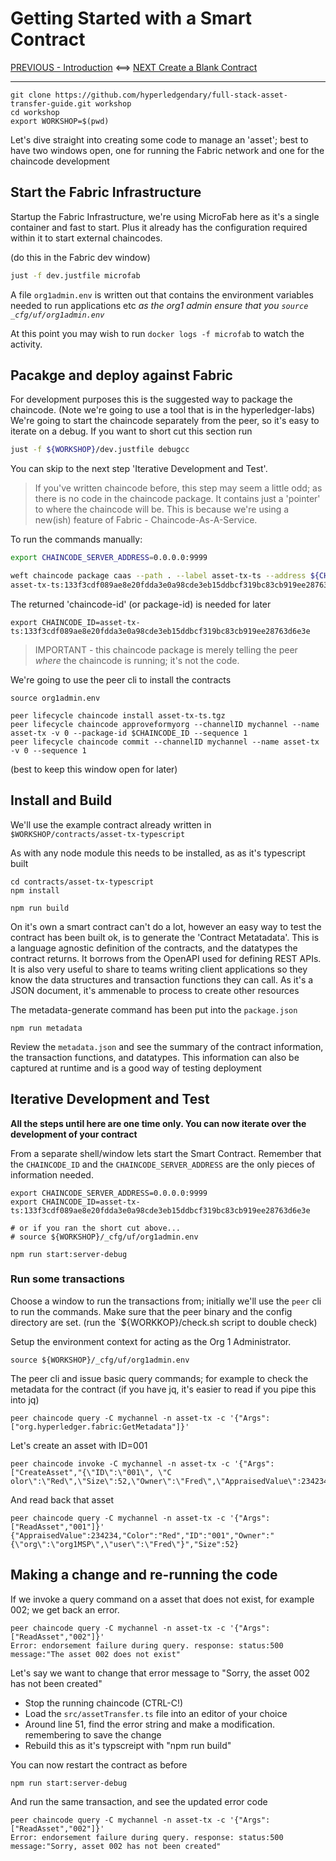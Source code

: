 # Getting Started with a Smart Contract

[PREVIOUS - Introduction](./00-Introduction.md) <==>  [NEXT Create a Blank Contract](./02-Creating-Blank-Contract.md)

---

```
git clone https://github.com/hyperledgendary/full-stack-asset-transfer-guide.git workshop
cd workshop
export WORKSHOP=$(pwd)
```

Let's dive straight into creating some code to manage an 'asset'; best to have two windows open, one for running the Fabric network and one for the chaincode development

## Start the Fabric Infrastructure

Startup the Fabric Infrastructure, we're using MicroFab here as it's a single container and fast to start. Plus it already has the configuration required within it to start external chaincodes.

(do this in the Fabric dev window)

```bash
just -f dev.justfile microfab
```

A file  `org1admin.env` is written out that contains the environment variables needed to run applications etc _as the org1 admin_
*ensure that you `source _cfg/uf/org1admin.env`*

At this point you may wish to run `docker logs -f microfab` to watch the activity.

## Pacakge and deploy against Fabric

For development purposes this is the suggested way to package the chaincode. (Note we're going to use a tool that is in the hyperledger-labs)
We're going to start the chaincode separately from the peer, so it's easy to iterate on a debug.  If you want to short cut this section run

```bash
just -f ${WORKSHOP}/dev.justfile debugcc
```
You can skip to the next step 'Iterative Development and Test'.

> If you've written chaincode before, this step may seem a little odd; as there is no code in the chaincode package. It contains just a 'pointer' to where the chaincode will be. This is because we're using a new(ish) feature of Fabric - Chaincode-As-A-Service. 


To run the commands manually:

```bash
export CHAINCODE_SERVER_ADDRESS=0.0.0.0:9999

weft chaincode package caas --path . --label asset-tx-ts --address ${CHAINCODE_SERVER_ADDRESS} --archive asset-tx-ts.tgz --quiet
asset-tx-ts:133f3cdf089ae8e20fdda3e0a98cde3eb15ddbcf319bc83cb919ee28763d6e3e
```

The returned 'chaincode-id' (or package-id) is needed for later
```
export CHAINCODE_ID=asset-tx-ts:133f3cdf089ae8e20fdda3e0a98cde3eb15ddbcf319bc83cb919ee28763d6e3e
```

> IMPORTANT - this chaincode package is merely telling the peer _where_ the chaincode is running; it's not the code. 


We're going to use the peer cli to install the contracts

```
source org1admin.env

peer lifecycle chaincode install asset-tx-ts.tgz
peer lifecycle chaincode approveformyorg --channelID mychannel --name asset-tx -v 0 --package-id $CHAINCODE_ID --sequence 1
peer lifecycle chaincode commit --channelID mychannel --name asset-tx -v 0 --sequence 1

```

(best to keep this window open for later)



## Install and Build

We'll use the example contract already written in `$WORKSHOP/contracts/asset-tx-typescript`

As with any node module this needs to be installed, as as it's typescript built

```
cd contracts/asset-tx-typescript
npm install

npm run build
```

On it's own a smart contract can't do a lot, however an easy way to test the contract has been built ok, is to generate the 'Contract Metatadata'. This is a language agnostic definition of the contracts, and the datatypes the contract returns. It borrows from the OpenAPI used for defining REST APIs.  It is also very useful to share to teams writing client applications so they know the data structures and transaction functions they can call. 
As it's a JSON document, it's ammenable to process to create other resources

The metadata-generate command has been put into the `package.json`
```
npm run metadata
```

Review the `metadata.json` and see the summary of the contract information, the transaction functions, and datatypes. This information can also be captured at runtime and is a good way of testing deployment


## Iterative Development and Test

**All the steps until here are one time only. You can now iterate over the development of your contract**

From a separate shell/window lets start the Smart Contract. Remember that the `CHAINCODE_ID` and the `CHAINCODE_SERVER_ADDRESS` are the only pieces of information needed.

```
export CHAINCODE_SERVER_ADDRESS=0.0.0.0:9999
export CHAINCODE_ID=asset-tx-ts:133f3cdf089ae8e20fdda3e0a98cde3eb15ddbcf319bc83cb919ee28763d6e3e

# or if you ran the short cut above...
# source ${WORKSHOP}/_cfg/uf/org1admin.env

npm run start:server-debug
```

### Run some transactions
Choose a window to run the transactions from; initially we'll use the `peer` cli to run the commands.
Make sure that the peer binary and the config directory are set.  (run the `${WORKKOP}/check.sh script to double check)

Setup the environment context for acting as the Org 1 Administrator.

```
source ${WORKSHOP}/_cfg/uf/org1admin.env
```

The peer cli and issue basic query commands; for example to check the metadata for the contract (if you have jq, it's easier to read if you pipe this into jq)
```
peer chaincode query -C mychannel -n asset-tx -c '{"Args":["org.hyperledger.fabric:GetMetadata"]}'
```

Let's create an asset with ID=001

```
peer chaincode invoke -C mychannel -n asset-tx -c '{"Args":["CreateAsset","{\"ID\":\"001\", \"C
olor\":\"Red\",\"Size\":52,\"Owner\":\"Fred\",\"AppraisedValue\":234234}"]}'
```

And read back that asset

```
peer chaincode query -C mychannel -n asset-tx -c '{"Args":["ReadAsset","001"]}'
{"AppraisedValue":234234,"Color":"Red","ID":"001","Owner":"{\"org\":\"org1MSP\",\"user\":\"Fred\"}","Size":52}
```

## Making a change and re-running the code

If we invoke a query command on a asset that does not exist, for example 002; we get back an error.

```
peer chaincode query -C mychannel -n asset-tx -c '{"Args":["ReadAsset","002"]}'
Error: endorsement failure during query. response: status:500 message:"The asset 002 does not exist"
```

Let's say we want to change that error message to "Sorry, the asset 002 has not been created"

- Stop the running chaincode (CTRL-C!)
- Load the `src/assetTransfer.ts` file into an editor of your choice
- Around line 51, find the error string and make a modification. remembering to save the change
- Rebuild this as it's typscreipt with "npm run build"

You can now restart the contract as before

```
npm run start:server-debug
```


And run the same transaction, and see the updated error code

```
peer chaincode query -C mychannel -n asset-tx -c '{"Args":["ReadAsset","002"]}'
Error: endorsement failure during query. response: status:500 message:"Sorry, asset 002 has not been created"
```

